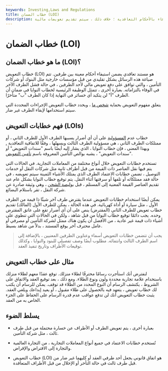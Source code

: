 ```yaml
---
keywords: Investing,Laws and Regulations
title: خطاب الضمان (LOI)
description: خطاب التعويض هو خطاب يضمن الوفاء بالأحكام التعاقدية ؛ خلاف ذلك ، سيتم تقديم تعويضات مالية.
---
```


# خطاب الضمان (LOI)
## ما هو خطاب الضمان (LOI)؟

خطاب التعويض (LOI) هو مستند تعاقدي يضمن استيفاء أحكام معينة بين طرفين. تتم صياغة هذه الرسائل بشكل تقليدي من قبل مؤسسات خارجية مثل البنوك أو شركات التأمين ، والتي توافق على دفع تعويض مالي لأحد الطرفين ، في حالة فشل الطرف الآخر في الوفاء بالتزاماته. بعبارة أخرى ، تتمثل الوظيفة الرئيسية لخطاب النوايا في ضمان أن الطرف "أ" لن يتكبد أي خسائر في النهاية إذا كان الطرف "ب" متأخرًا.

يتعلق مفهوم التعويض بحماية [شخص ما](/hold-harmless-clause) ، ويحدد خطاب التعويض الإجراءات المحددة التي سيتم استخدامها لإبقاء الطرف غير ضار.

## فهم خطابات التعويض (LOIs)

خطاب عدم [المسؤولية](/indemnity) على أن أي أضرار يسببها الطرف الأول للطرف الثاني ، أو ممتلكات الطرف الثاني ، هي مسؤولية الطرف الثالث ويسهلها ، وفقًا للاتفاقية التعاقدية [.](/indemnity) وبهذا المعنى ، فإن خطاب النوايا ، الذي يشار إليه أيضًا باسم "سندات التعويض" أو "سندات التعويض" ، يشبه بوالص التأمين المعروفة باسم [تأمين التعويض](/indemnity_insurance).

تستخدم خطابات التعويض خلال أنواع مختلفة من المعاملات التجارية. في الحالات التي يتم فيها نقل العناصر ذات القيمة من قبل أطراف ثانية مثل شركات النقل أو خدمات التوصيل ، تضمن خطابات الاعتماد الطرف الذي يمتلك الأشياء الثمينة سيتم تعويضه ، في حالة فقد ممتلكاته أو تلفها أو سرقتها أثناء النقل. يتم توقيع خطاب النوايا بشكل عام عند تقديم العناصر القيمة المعنية إلى المستلم ، قبل [بوليصة الشحن](/uniform-bill-of-lading) ، وهي وثيقة صادرة عن شركة النقل ، تقر باستلام البضائع.

يمكن أيضًا استخدام خطابات التعويض عندما يقترض طرف آخر شيئًا ذا قيمة من الطرف الأول ، مثل سيارة أو أداة كهربائية. في هذه الحالة ، يمكن للطرف الأول (المالك) تقديم خطاب تعويض للطرف الثاني (المقترض) ينص على أن أي أضرار تقع على عاتق المقترض وحده. يجب دائمًا توقيع خطاب النوايا من قبل شاهد ، ولكن في الحالات التي تنطوي على أشياء ذات قيمة غير عادية ، من الأفضل أن يكون هناك ممثل لشركة التأمين أو مصرفي أو عامل محترف آخر يوقع المستند ، بدلاً من شاهد بسيط.

> يجب أن تتضمن خطابات التعويض أسماء وعناوين الطرفين المعنيين ، بالإضافة إلى اسم الطرف الثالث وانتمائه. مطلوب أيضًا وصف تفصيلي للبنود والنوايا ، وكذلك توقيعات الأطراف وتاريخ تنفيذ العقد.

>

## مثال على خطاب التعويض

لنفترض أنك استأجرت رسامًا محترفًا لطلاء منزلك. توقع عقدًا معهم لطلاء منزلك باستخدام علامة تجارية محددة ولون ونوع الطلاء. ومع ذلك ، بعد توقيع العقد والاتفاق على الشروط ، يكتشف الرسام أن النوع المحدد من الطلاء قد توقف. يمكن للرسام أن يكتب لك خطاب تعويض ، يتعهد فيه بالحصول على طلاء مقبول ، أو يعيد إيداعك ويلغي العقد. يثبت خطاب التعويض أنك لن تدفع عواقب عدم قدرة الرسام على الحفاظ على الجزء الخاص به من العقد.

## يسلط الضوء

- بعبارة أخرى ، يتم تعويض الطرف أو الأطراف عن خسارة محتملة من قبل طرف ثالث ، مثل شركة التأمين.

- تُستخدم خطابات الاعتماد في جميع أنواع المعاملات التجارية ، من التجارة العالمية والتجارة إلى الاقتراض والإقراض.

- خطاب التعويض (LOI) هو اتفاق قانوني يجعل أحد طرفي العقد أو كليهما غير ضار من قبل طرف ثالث في حالة التأخر أو الإخلال من قبل الأطراف المتعاقدة.

